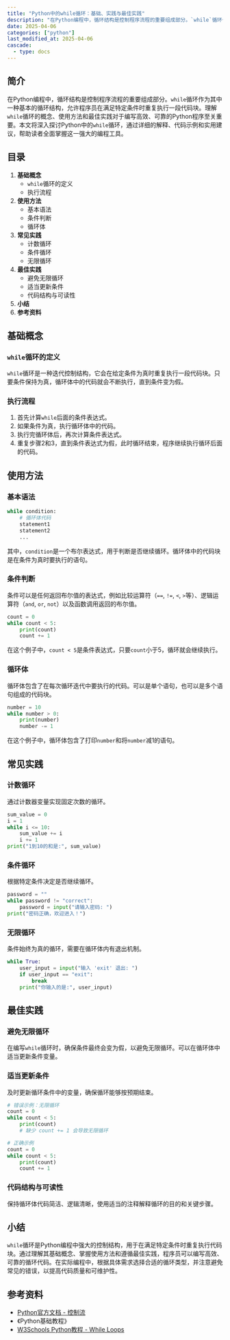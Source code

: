 ```yaml
---
title: "Python中的while循环：基础、实践与最佳实践"
description: "在Python编程中，循环结构是控制程序流程的重要组成部分。`while`循环作为其中一种基本的循环结构，允许程序员在满足特定条件时重复执行一段代码块。理解`while`循环的概念、使用方法和最佳实践对于编写高效、可靠的Python程序至关重要。本文将深入探讨Python中的`while`循环，通过详细的解释、代码示例和实用建议，帮助读者全面掌握这一强大的编程工具。"
date: 2025-04-06
categories: ["python"]
last_modified_at: 2025-04-06
cascade:
  - type: docs
---
```



## 简介
在Python编程中，循环结构是控制程序流程的重要组成部分。`while`循环作为其中一种基本的循环结构，允许程序员在满足特定条件时重复执行一段代码块。理解`while`循环的概念、使用方法和最佳实践对于编写高效、可靠的Python程序至关重要。本文将深入探讨Python中的`while`循环，通过详细的解释、代码示例和实用建议，帮助读者全面掌握这一强大的编程工具。

<!-- more -->
## 目录
1. **基础概念**
    - `while`循环的定义
    - 执行流程
2. **使用方法**
    - 基本语法
    - 条件判断
    - 循环体
3. **常见实践**
    - 计数循环
    - 条件循环
    - 无限循环
4. **最佳实践**
    - 避免无限循环
    - 适当更新条件
    - 代码结构与可读性
5. **小结**
6. **参考资料**

## 基础概念
### `while`循环的定义
`while`循环是一种迭代控制结构，它会在给定条件为真时重复执行一段代码块。只要条件保持为真，循环体中的代码就会不断执行，直到条件变为假。

### 执行流程
1. 首先计算`while`后面的条件表达式。
2. 如果条件为真，执行循环体中的代码。
3. 执行完循环体后，再次计算条件表达式。
4. 重复步骤2和3，直到条件表达式为假，此时循环结束，程序继续执行循环后面的代码。

## 使用方法
### 基本语法
```python
while condition:
    # 循环体代码
    statement1
    statement2
    ...
```
其中，`condition`是一个布尔表达式，用于判断是否继续循环。循环体中的代码块是在条件为真时要执行的语句。

### 条件判断
条件可以是任何返回布尔值的表达式，例如比较运算符（`==`, `!=`, `<`, `>`等）、逻辑运算符（`and`, `or`, `not`）以及函数调用返回的布尔值。
```python
count = 0
while count < 5:
    print(count)
    count += 1
```
在这个例子中，`count < 5`是条件表达式，只要`count`小于5，循环就会继续执行。

### 循环体
循环体包含了在每次循环迭代中要执行的代码。可以是单个语句，也可以是多个语句组成的代码块。
```python
number = 10
while number > 0:
    print(number)
    number -= 1
```
在这个例子中，循环体包含了打印`number`和将`number`减1的语句。

## 常见实践
### 计数循环
通过计数器变量实现固定次数的循环。
```python
sum_value = 0
i = 1
while i <= 10:
    sum_value += i
    i += 1
print("1到10的和是:", sum_value)
```
### 条件循环
根据特定条件决定是否继续循环。
```python
password = ""
while password != "correct":
    password = input("请输入密码: ")
print("密码正确，欢迎进入！")
```
### 无限循环
条件始终为真的循环，需要在循环体内有退出机制。
```python
while True:
    user_input = input("输入 'exit' 退出: ")
    if user_input == "exit":
        break
    print("你输入的是:", user_input)
```

## 最佳实践
### 避免无限循环
在编写`while`循环时，确保条件最终会变为假，以避免无限循环。可以在循环体中适当更新条件变量。
### 适当更新条件
及时更新循环条件中的变量，确保循环能够按预期结束。
```python
# 错误示例：无限循环
count = 0
while count < 5:
    print(count)
    # 缺少 count += 1 会导致无限循环

# 正确示例
count = 0
while count < 5:
    print(count)
    count += 1
```
### 代码结构与可读性
保持循环体代码简洁、逻辑清晰，使用适当的注释解释循环的目的和关键步骤。

## 小结
`while`循环是Python编程中强大的控制结构，用于在满足特定条件时重复执行代码块。通过理解其基础概念、掌握使用方法和遵循最佳实践，程序员可以编写高效、可靠的循环代码。在实际编程中，根据具体需求选择合适的循环类型，并注意避免常见的错误，以提高代码质量和可维护性。

## 参考资料
- [Python官方文档 - 控制流](https://docs.python.org/3/tutorial/controlflow.html)
- 《Python基础教程》
- [W3Schools Python教程 - While Loops](https://www.w3schools.com/python/python_while_loops.asp)
